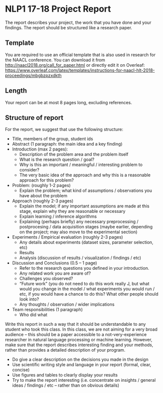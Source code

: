 # NLP1 17-18 Project Report 

The report describes your project, the work that you have done and your findings. The report should
be structured like a research paper. 

## Template
You are required to use an official template that is also used in research for the NAACL conference. You can download it from http://naacl2018.org/call_for_paper.html or directly edit it on Overleaf: https://www.overleaf.com/latex/templates/instructions-for-naacl-hlt-2018-proceedings/mbgbzpzxdkth 

## Length
Your report can be at most 8 pages long, excluding references. 

## Structure of report
For the report, we suggest that use the following structure:

- Title, members of the group, student ids
- Abstract (1 paragraph: the main idea and a key finding)
- Introduction (max 2 pages):
	- Description of the problem area and the problem itself
	- What is the research question / goal?
	- Why is this an important / meaningful / interesting problem to consider?
	-  The very basic idea of the approach and why this is a reasonable approach for this problem?
- Problem: (roughly 1-2 pages)
	- Explain the problem; what kind of assumptions / observations you have about the problem
- Approach (roughly 2-3 pages)
	- Explain the model; if any important assumptions are made at this stage, explain why they are
reasonable or necessary
	- Explain learning / inference algorithms
	- Explaining (perhaps briefly) any necessary preprocessing / postprocesing / data acquisition stages
(maybe earlier, depending on the project; may also move to the experimental section)
- Experiments / Empirical evaluation (roughly 2-3 pages)
	- Any details about experiments (dataset sizes, parameter selection, etc)
	- Results
	- Analysis (discussion of results / visualization / findings / etc)
- Discussion and Conclusions (0.5 – 1 page)
	- Refer to the research questions you defined in your introduction.
	- Any related work you are aware of?
	- Challenges you observed?
	- “Future work” (you do not need to do this work really J, but what would you change in the
model / what experiments you would run / etc, if you would have a chance to do this? What other
people should look into?
	- Any thoughts / observation / wider implications
- Team responsibilities (1 paragraph)
  - Who did what


Write this report in such a way that it should be understandable to any student who took this class. 
In this class, we are not aiming for a very broad audience – this should be a paper accessible to a 
not-very-experience researcher in natural language processing or machine learning. 
However, make sure that the report describes interesting finding and your methods, 
rather than provides a detailed description of your program.

- Do give a clear description on the decisions you made in the design
- Use scientific writing style and language in your report (formal, clear, concise)
- Use figures and tables to clearly display your results
- Try to make the report interesting (i.e. concentrate on insights / general ideas / findings / etc – rather than on obvious details)
